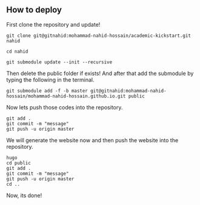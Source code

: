 ## How to deploy

First clone the repository and update!

```console
git clone git@gitnahid:mohammad-nahid-hossain/academic-kickstart.git nahid

cd nahid

git submodule update --init --recursive
```

Then delete the public folder if exists! And after that add the submodule by typing the following in the terminal.

```console
git submodule add -f -b master git@gitnahid:mohammad-nahid-hossain/mohammad-nahid-hossain.github.io.git public
```

Now lets push those codes into the repository.

```console
git add .
git commit -m "message"
git push -u origin master
```

We will generate the website now and then push the website into the repository.

```conosole
hugo
cd public
git add .
git commit -m "message"
git push -u origin master
cd ..
```

Now, its done!

